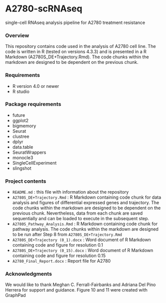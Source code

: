 # A2780-scRNAseq
single-cell RNAseq analysis pipeline for A2780 treatment resistance

### Overview 
This repository contains code used in the analysis of A2780 cell line. The code is written in R (tested on versions 4.3.3) and is presented in a R Markdown (A2780S_DE+Trajectory.Rmd). The code chunks within the markdown are designed to be dependent on the previous chunk. 

### Requirements 
 - R version 4.0 or newer
 - R studio
 
### Package requirements 
 - future
 - ggplot2
 - bigmemory
 - Seurat
 - clustree
 - dplyr
 - data.table
 - SeuratWrappers
 - monocle3
 - SingleCellExperiment
 - slingshot
 
### Project contents
 - `README.md` : this file with information about the repository 
 - `A2780S_DE+Trajectory.Rmd` : R Markdown containing code chunk for data analysis and figures of differential expressed genes and trajectory. The code chunks within the markdown are designed to be dependent on the previous chunk. Nevertheless, data from each chunk are saved sequentially and can be loaded to execute in the subsequent step.
 - `A2780S_Pathway_Analysis.Rmd` : R Markdown containing code chunk for pathway analysis. The code chunks within the markdown are designed to be run after Step 8 from `A2780S_DE+Trajectory.Rmd`
 - `A2780S_DE+Trajectory (0_1).docx` : Word document of R Markdown containing code and figure for resolution 0.1
 - `A2780S_DE+Trajectory (0_15).docx` :  Word document of R Markdown containing code and figure for resolution 0.15
 - `A2780_Final_Report.docx` : Report file for A2780 
 
### Acknowledgments
We would like to thank Meghan C. Ferrall-Fairbanks and Adriana Del Pino Herrera for support and guidance. Figure 10 and 11 were created with GraphPad
